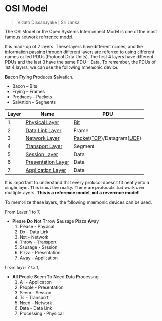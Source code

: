 # OSI Model

> Vidath Dissanayake | Sri Lanka

The OSI Model or the Open Systems Interconnect Model is one of the most famous [network](../../network.md) [reference model](reference%20model.md).

It is made up of 7 layers. These layers have different names, and the information passing through different layers are referred to using different names called PDUs (Protocol Data Units). The first 4 layers have different PDUs and the last 3 have the same PDU – Data. To remember, the PDUs of 1st 4 layers, we can use the following mnemonic device.

**B**acon **F**rying **P**roduces **S**alvation.

- Bacon – Bits
- Frying – Frames
- Produces – Packets
- Salvation – Segments

| Layer | Name                                                 | PDU                                                                                                                               |
| ----- | ---------------------------------------------------- | --------------------------------------------------------------------------------------------------------------------------------- |
| 1     | [Physical Layer](../layers/Physical%20Layer.md)         | [Bit](PDU/bit.md)                                                                                                                              |
| 2     | [Data Link Layer](../layers/Data%20Link%20Layer.md)     | Frame                                                                                                                            |
| 3     | [Network Layer](../layers/Network%20Layer.md)           | [Packet](PDU/packet.md)([TCP](../../communication%20protocol/TCP%20IP%20layer%203/OSI%20layer%204/TCP.md))/Datagram([UDP](../../communication%20protocol/TCP%20IP%20layer%203/OSI%20layer%204/UDP.md)) |
| 4     | [Transport Layer](../layers/Transport%20Layer.md)       | Segment                                                                                                                          |
| 5     | [Session Layer](../layers/Session%20Layer.md)           | Data                                                                                                                              |
| 6     | [Presentation Layer](../layers/Presentation%20Layer.md) | Data                                                                                                                              |
| 7     | [Application Layer](../layers/Application%20Layer.md)   | Data                                                                                                                              |

It is important to understand that every protocol doesn't fit neatly into a single layer. This is not the reality. There are protocols that work over multiple layers. **This is a reference model, not a reverence model!**

To memorize these layers, the following mnemonic devices can be used.

From Layer 1 to 7,

- **P**lease **D**o **N**ot **T**hrow **S**ausage **P**izza **A**way
  1. Please - Physical
  2. Do - Data Link
  3. Not - Network
  4. Throw - Transport
  5. Sausage - Session
  6. Pizza - Presentation
  7. Away - Application

From layer 7 to 1,

- **A**ll **P**eople **S**eem **T**o **N**eed **D**ata **P**rocessing
  1. All - Application
  2. People - Presentation
  3. Seem - Session
  4. To - Transport
  5. Need - Network
  6. Data - Data Link
  7. Processing - Physical